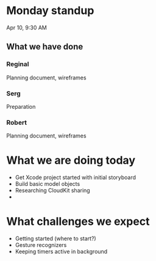 # Monday standup
Apr 10, 9:30 AM

## What we have done
### Reginal
Planning document, wireframes

### Serg
Preparation

### Robert
Planning document, wireframes

# What we are doing today
- Get Xcode project started with initial storyboard
- Build basic model objects
- Researching CloudKit sharing
- 

# What challenges we expect
- Getting started (where to start?)
- Gesture recognizers
- Keeping timers active in background
